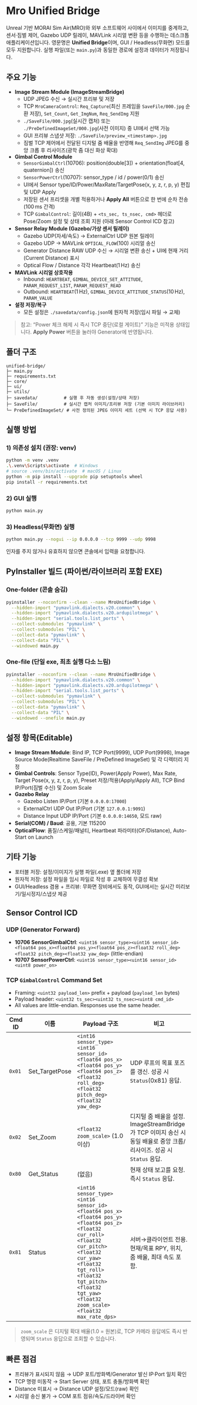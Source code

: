 # Mro Unified Bridge

Unreal 기반 MORAI Sim Air(MRO)와 외부 소프트웨어 사이에서 이미지를 중계하고, 센서·짐벌 제어, Gazebo UDP 릴레이, MAVLink 시리얼 변환 등을 수행하는 데스크톱 애플리케이션입니다. 영문명은 **Unified Bridge**이며, GUI / Headless(무화면) 모드를 모두 지원합니다. 실행 파일(또는 `main.py`)과 동일한 경로에 설정과 데이터가 저장됩니다.

## 주요 기능

- **Image Stream Module (ImageStreamBridge)**
  - UDP JPEG 수신 → 실시간 프리뷰 및 저장
  - TCP `MroCameraControl`: `Req_Capture`(최신 프레임을 `SaveFile/000.jpg` 순환 저장), `Set_Count`, `Get_ImgNum`, `Req_SendImg` 지원
  - `./SaveFile/000.jpg`(실시간 캡처) 또는 `./PreDefinedImageSet/000.jpg`(사전 이미지) 중 UI에서 선택 가능
  - GUI 프리뷰 스냅샷 저장: `./SaveFile/preview_<timestamp>.jpg`
  - 짐벌 TCP 제어에서 전달된 디지털 줌 배율을 반영해 `Req_SendImg` JPEG를 중앙 크롭 후 리사이즈(광학 줌 대신 화상 확대)
- **Gimbal Control Module**
  - `SensorGimbalCtrl`(10706): position(double[3]) + orientation(float[4, quaternion]) 송신
  - `SensorPowerCtrl`(10707): sensor_type / id / power(0/1) 송신
  - UI에서 Sensor type/ID/Power/MaxRate/TargetPose(x, y, z, r, p, y) 편집 및 UDP Apply
  - 저장된 센서 프리셋을 개별 적용하거나 **Apply All** 버튼으로 한 번에 순차 전송(100 ms 간격)
  - TCP `GimbalControl`: 길이(4B) + `<ts_sec, ts_nsec, cmd>` 헤더로 Pose/Zoom 설정 및 상태 조회 지원 (아래 Sensor Control ICD 참고)
- **Sensor Relay Module (Gazebo/가상 센서 릴레이)**
  - Gazebo UDP(자세/속도) → ExternalCtrl UDP 원본 릴레이
  - Gazebo UDP → MAVLink `OPTICAL_FLOW`(100) 시리얼 송신
  - Generator Distance RAW UDP 수신 → 시리얼 변환 송신 + UI에 현재 거리(Current Distance) 표시
  - Optical Flow / Distance 각각 Heartbeat(1 Hz) 송신
- **MAVLink 시리얼 상호작용**
  - Inbound: `HEARTBEAT`, `GIMBAL_DEVICE_SET_ATTITUDE`, `PARAM_REQUEST_LIST`, `PARAM_REQUEST_READ`
  - Outbound: `HEARTBEAT`(1 Hz), `GIMBAL_DEVICE_ATTITUDE_STATUS`(10 Hz), `PARAM_VALUE`
- **설정 저장/복구**
  - 모든 설정은 `./savedata/config.json`에 원자적 저장(임시 파일 → 교체)

> 참고: “Power 체크 해제 시 즉시 TCP 중단(로컬 게이트)” 기능은 미적용 상태입니다. **Apply Power** 버튼을 눌러야 Generator에 반영됩니다.

## 폴더 구조

```
unified-bridge/
├─ main.py
├─ requirements.txt
├─ core/
├─ ui/
├─ utils/
├─ savedata/          # 실행 후 자동 생성(설정/상태 저장)
├─ SaveFile/          # 실시간 캡처 이미지/프리뷰 저장 (기본 이미지 라이브러리)
└─ PreDefinedImageSet/ # 사전 정의된 JPEG 이미지 세트 (선택 시 TCP 응답 사용)
```

## 실행 방법

### 1) 의존성 설치 (권장: venv)

```bash
python -m venv .venv
.\.venv\Scripts\activate  # Windows
# source .venv/bin/activate  # macOS / Linux
python -m pip install --upgrade pip setuptools wheel
pip install -r requirements.txt
```

### 2) GUI 실행

```bash
python main.py
```

### 3) Headless(무화면) 실행

```bash
python main.py --nogui --ip 0.0.0.0 --tcp 9999 --udp 9998
```

인자를 주지 않거나 유효하지 않으면 콘솔에서 입력을 요청합니다.

## PyInstaller 빌드 (파이썬/라이브러리 포함 EXE)

### One-folder (콘솔 숨김)

```bash
pyinstaller --noconfirm --clean --name MroUnifiedBridge \
  --hidden-import "pymavlink.dialects.v20.common" \
  --hidden-import "pymavlink.dialects.v20.ardupilotmega" \
  --hidden-import "serial.tools.list_ports" \
  --collect-submodules "pymavlink" \
  --collect-submodules "PIL" \
  --collect-data "pymavlink" \
  --collect-data "PIL" \
  --windowed main.py
```

### One-file (단일 exe, 최초 실행 다소 느림)

```bash
pyinstaller --noconfirm --clean --name MroUnifiedBridge \
  --hidden-import "pymavlink.dialects.v20.common" \
  --hidden-import "pymavlink.dialects.v20.ardupilotmega" \
  --hidden-import "serial.tools.list_ports" \
  --collect-submodules "pymavlink" \
  --collect-submodules "PIL" \
  --collect-data "pymavlink" \
  --collect-data "PIL" \
  --windowed --onefile main.py
```

## 설정 항목(Editable)

- **Image Stream Module**: Bind IP, TCP Port(9999), UDP Port(9998), Image Source Mode(Realtime SaveFile / PreDefined ImageSet) 및 각 디렉터리 지정
- **Gimbal Controls**: Sensor Type(ID), Power(Apply Power), Max Rate, Target Pose(x, y, z, r, p, y), Preset 저장/적용(Apply/Apply All), TCP Bind IP/Port(짐벌 수신) 및 Zoom Scale
- **Gazebo Relay**
  - Gazebo Listen IP/Port (기본 `0.0.0.0:17000`)
  - ExternalCtrl UDP Out IP/Port (기본 `127.0.0.1:9091`)
  - Distance Input UDP IP/Port (기본 `0.0.0.0:14650`, 모드 raw)
- **Serial(COM) / Baud**: 공용, 기본 115200
- **OpticalFlow**: 품질/스케일/패널티, Heartbeat 파라미터(OF/Distance), Auto-Start on Launch

## 기타 기능

- 포터블 저장: 설정/이미지가 실행 파일(.exe) 옆 폴더에 저장
- 원자적 저장: 설정 파일을 임시 파일로 작성 후 교체하여 무결성 확보
- GUI/Headless 겸용 + 프리뷰: 무화면 장비에서도 동작, GUI에서는 실시간 미리보기/일시정지/스냅샷 제공

## Sensor Control ICD

### UDP (Generator Forward)
- **10706 SensorGimbalCtrl**: `<uint16 sensor_type><uint16 sensor_id><float64 pos_x><float64 pos_y><float64 pos_z><float32 roll_deg><float32 pitch_deg><float32 yaw_deg>` (little-endian)
- **10707 SensorPowerCtrl**: `<uint16 sensor_type><uint16 sensor_id><uint8 power_on>`

### TCP `GimbalControl` Command Set
- Framing: `<uint32 payload_len>` prefix + payload (`payload_len` bytes)
- Payload header: `<uint32 ts_sec><uint32 ts_nsec><uint8 cmd_id>`
- All values are little-endian. Responses use the same header.

| Cmd ID | 이름 | Payload 구조 | 비고 |
| ------ | ---- | ------------ | ---- |
| `0x01` | Set_TargetPose | `<int16 sensor_type><int16 sensor_id><float64 pos_x><float64 pos_y><float64 pos_z><float32 roll_deg><float32 pitch_deg><float32 yaw_deg>` | UDP 루프의 목표 포즈를 갱신. 성공 시 `Status`(0x81) 응답. |
| `0x02` | Set_Zoom | `<float32 zoom_scale>` (1.0 이상) | 디지털 줌 배율을 설정. ImageStreamBridge가 TCP 이미지 송신 시 동일 배율로 중앙 크롭/리사이즈. 성공 시 `Status` 응답. |
| `0x80` | Get_Status | (없음) | 현재 상태 보고를 요청. 즉시 `Status` 응답. |
| `0x81` | Status | `<int16 sensor_type><int16 sensor_id><float64 pos_x><float64 pos_y><float64 pos_z><float32 cur_roll><float32 cur_pitch><float32 cur_yaw><float32 tgt_roll><float32 tgt_pitch><float32 tgt_yaw><float32 zoom_scale><float32 max_rate_dps>` | 서버→클라이언트 전용. 현재/목표 RPY, 위치, 줌 배율, 최대 속도 포함. |

> `zoom_scale` 은 디지털 확대 배율(1.0 = 원본)로, TCP 카메라 응답에도 즉시 반영되며 `Status` 응답으로 조회할 수 있습니다.

## 빠른 점검

- 프리뷰가 표시되지 않음 → UDP 포트/방화벽/Generator 발신 IP·Port 일치 확인
- TCP 명령 미동작 → Start Server 상태, 포트 충돌/방화벽 확인
- Distance 미표시 → Distance UDP 설정/모드(raw) 확인
- 시리얼 송신 불가 → COM 포트 점유/속도/드라이버 확인
